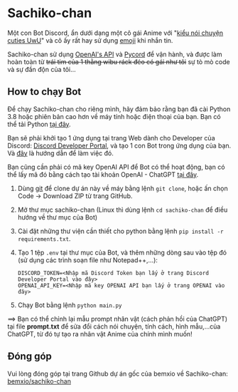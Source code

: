 # Sachiko-chan
Một con Bot Discord, ẩn dưới dạng một cô gái Anime với "[kiểu nói chuyện cuties UwU](https://www.urbandictionary.com/define.php?term=UwU%20Speech)" và cô ấy rất hay sử dụng [emoji](https://vi.wikipedia.org/wiki/Emoticon#Japanese_(kaomoji)) khi nhắn tin.

Sachiko-chan sử dụng [OpenAI's API](https://platform.openai.com/docs/api-reference/chat) và [Pycord](https://pycord.dev) để vận hành, và được làm hoàn toàn từ ~~trái tim của 1 thằng wibu ráck đéo có gái như tôi~~ sự tò mò code và sự đần độn của tôi...

## How to chạy Bot
Để chạy Sachiko-chan cho riêng mình, hãy đảm bảo rằng bạn đã cài Python 3.8 hoặc phiên bản cao hơn về máy tính hoặc điện thoại của bạn. Bạn có thể tải Python [tại đây](https://www.python.org/downloads/).

Bạn sẽ phải khởi tạo 1 ứng dụng tại trang Web dành cho Developer của Discord: [Discord Developer Portal](https://discord.com/developers/applications), và tạo 1 con Bot trong ứng dụng của bạn. Và [đây](https://discordpy.readthedocs.io/en/stable/discord.html) là hướng dẫn để làm việc đó.

Bạn cũng cần phải có mã key OpenAI API để Bot có thể hoạt động, bạn có thể lấy mã đó bằng cách tạo tài khoản OpenAI - ChatGPT [tại đây](https://beta.openai.com/).

1. Dùng [git](https://git-scm.com/) để clone dự án này về máy bằng lệnh `git clone`, hoặc ấn chọn Code -> Download ZIP từ trang GitHub.
2. Mở thư mục sachiko-chan (Linux thì dùng lệnh `cd sachiko-chan` để điều hướng về thư mục của Bot)
3. Cài đặt những thư viện cần thiết cho python bằng lệnh `pip install -r requirements.txt`.
4. Tạo 1 tệp `.env` tại thư mục của Bot, và thêm những dòng sau vào tệp đó (sử dụng các trình soạn file như Notepad++,...):

    ```
    DISCORD_TOKEN=<Nhập mã Discord Token bạn lấy ở trang Discord Developer Portal vào đây>
    OPENAI_API_KEY=<Nhập mã key OPENAI API bạn lấy ở trang OPENAI vào đây>
    ```

5. Chạy Bot bằng lệnh `python main.py`

==> Bạn có thể chỉnh lại mẫu prompt nhân vật (cách phản hồi của ChatGPT) tại file **prompt.txt** để sửa đổi cách nói chuyện, tính cách, hình mẫu,...của ChatGPT, từ đó tự tạo ra nhân vật Anime của chính mình muốn!

## Đóng góp
Vui lòng đóng góp tại trang Github dự án gốc của bemxio về Sachiko-chan: [bemxio/sachiko-chan](https://github.com/bemxio/sachiko-chan)
